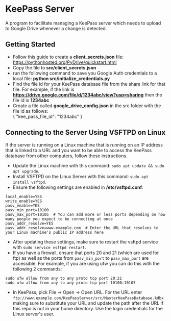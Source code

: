 # KeePass Server
A program to facilitate managing a KeePass server which needs to upload to Google Drive whenever a change is detected.

## Getting Started
- Follow this guide to create a **client_secrets.json** file: https://pythonhosted.org/PyDrive/quickstart.html
- Copy the file to **src/client_secrets.json**
- run the following command to save you Google Auth credentials to a local file: **python src/initialize_credentials.py**
- Find the file id for your KeePass database file from the share link for that file. For example, if the link is
**https://drive.google.com/file/d/1234abc/view?usp=sharing** then the file id is **1234abc**
- Create a file called **google_drive_config.json** in the src folder with the file id as follows:  
{
  "kee_pass_file_id": "1234abc"
}

## Connecting to the Server Using VSFTPD on Linux
If the server is running on a Linux machine that is running on an IP address that is linked to a URL and you want to be able to access the KeePass database from other computers, follow these instructions.
- Update the Linux machine with this command: ```sudo apt update && sudo apt upgrade```.
- Install VSFTPD on the Linux Server with this command: ```sudo apt install vsftpd```.
- Ensure the following settings are enabled in **/etc/vsftpd.conf**:
```
local_enable=YES
write_enable=YES
pasv_enable=YES
pasv_min_port=10100
pasv_max_port=10105  # You can add more or less ports depending on how many people you expect to be connecting at once
pasv_addr_resolve=YES
pasv_addr_resolve=www.example.com  # Enter the URL that resolves to your Linux machine's public IP address here
```
- After updating these settings, make sure to restart the vsftpd service with ```sudo service vsftpd restart```.
- If you have a firewall, ensure that ports 20 and 21 (which are used for ftp) as well as the ports from ```pasv_min_port``` to ```pasv_max_port``` are accessible. For example, if you are using ufw you can do this with the following 2 commands:
```
sudo ufw allow from any to any proto tcp port 20:21
sudo ufw allow from any to any proto tcp port 10100:10105
```
- In KeePass, pick File -> Open -> Open URL. For the URL enter ```ftp://www.example.com/KeePassServer/src/MasterKeePassDatabase.kdbx``` making sure to substitute your URL and update the path after the URL if this repo is not in your home directory. Use the login credentials for the Linux server's user.
